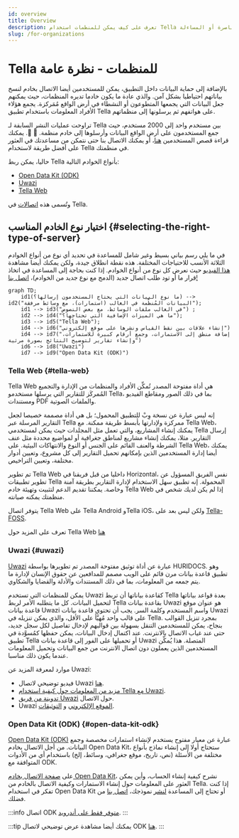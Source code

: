 ```yaml
---
id: overview
title: Overview
description: تعرف على كيف يمكن للمنظمات استخدام Tella في عمليات البحث أو المناصرة أو المساءلة
slug: /for-organizations
---
```


# Tella للمنظمات - نظرة عامة

بالإضافة إلى حماية البيانات داخل التطبيق، يمكن للمستخدمين أيضا الاتصال بخادم لنسخ بياناتهم احتياطيا بشكل آمن. والذي عادة ما يكون خادما تديره المنظمات، حيث يمكنهم جعل البيانات التي يجمعها المتطوعون أو النشطاء في أرض الواقع مُمَركزة. يجمع هؤلاء الأفراد المعلومات باستخدام تطبيق Tella على هواتفهم ثم يرسلونها إلى منظماتهم.

تراوحت عمليات النشر السابقة لـ Tella بين مستخدم واحد إلى 2000 مستخدم، حيث جمع المستخدمون على أرض الواقع البيانات وأرسلوها إلى خادم منظمة. 📲 📡. يمكنك قراءة قصص المستخدمين [هنا](/user-stories)، أو يمكنك الاتصال بنا حتى نتمكن من مساعدتك في العثور على أفضل طريقة لاستخدام Tella في منظمتك.

حاليا، يمكن ربط Tella بأنواع الخوادم التالية:

* [Open Data Kit (ODK)](#open-data-kit-odk)
* [Uwazi](#uwazi)
* [Tella Web](#tella-web)

وتُسمى هذه [اتصالات](/features#connecting-to-servers) في Tella.


## اختيار نوع الخادم المناسب {#selecting-the-right-type-of-server}

في ما يلي رسم بياني بسيط وغير شامل للمساعدة في تحديد أي نوع من أنواع الخوادم الثلاثة الأنسب  للاحتياجات المختلفة. هذه نقطة انطلاق جيدة، ولكن يمكنك أيضا مشاهدة [هذا الفيديو](/video-tutorials#connections-full-video) حيث نعرض كل نوع من أنواع الخوادم. إذا كنت بحاجة إلى المساعدة في اتخاذ قرار ما أو تود طلب اتصال جديد (الدمج مع نوع جديد من الخوادم)، [اتصل بنا!](/contact-us)

```mermaid
graph TD;
    id1(ما نوع البيانات التي يحتاج المستخدمون إرسالها؟) --> id2("البيانات المُنظَّمة في الغالب (استمارات)، مع وسائط مرفقة");
    id1 --> id3("في الغالب ملفات الوسائط، مع بعض النصوص") ;
    id2 --> id4("ما هي الميزات الإضافية التي تحتاجها؟");
    id3 --> id5("Tella Web");
    id4 --> id6("إنشاء علاقات بين نقط القياس ونشرها على موقع إلكتروني")
    id4 --> id7("إضافة منطق إلى الاستمارات، وجمع أرقام كبيرة للاستمارات، وإنشاء تقارير لتوضيح النتائج بصورة مرئية")
    id6 --> id8("Uwazi")
    id7 --> id9("Open Data Kit (ODK)")
```

### Tella Web {#tella-web}

Tella Web هي أداة مفتوحة المصدر تُمكِّن الأفراد والمنظمات من الإدارة والتجميع المُمركَز للتقارير التي يرسلها مستخدمو Tella، بما في ذلك الصور ومقاطع الفيديو ومستندات PDF والملفات الصوتية.

إنه ليس عبارة عن نسخة وِبْ للتطبيق المحمول؛ بل هي أداة مصممة خصيصا لجعل التقارير المرسلة عبر Tella ممركزة ولإدارتها بأبسط طريقة ممكنة. مع Tella Web، يمكنك إنشاء المشاريع، والتي تعمل مثل المجلدات حيث يمكن لمستخدمي Tella إرسال التقارير. مثلا، يمكنك إنشاء مشاريع لمناطق جغرافية أو لمواضيع محددة مثل عنف الشرطة والعنف القائم على الجنس أو النوع والانتهاكات البيئية. على Tella Web، يمكنك أيضا إدارة المستخدمين الذين بإمكانهم تحميل التقارير إلى كل مشروع، وتعيين أدوار مختلفة، وتعيين التراخيص.

تم تطوير Tella Web داخليا من قبل فريقنا في Horizontal، نفس الفريق المسؤول عن تطوير تطبيقات Tella المحمولة. إنه تطبيق سهل الاستخدام لإدارة التقارير بطريقة آمنة وخاصة. يمكننا تقديم الدعم لتثبيت وتهيئة خادم Tella Web إذا لم يكن لديك شخص في منظمتك يمكنه صيانته.

يتوفر اتصال Tella Web على Tella Android وTella iOS، ولكن ليس بعد على [Tella-FOSS](/faq#is-tella-available-on-f-droid).

تعرف على المزيد حول Tella Web [هنا](/tella-web)


### Uwazi {#uwazi}

[Uwazi](/uwazi) عبارة عن أداة توثيق مفتوحة المصدر تم تطويرها بواسطة HURIDOCS. وهو تطبيق قاعدة بيانات مرن قائم على الويب مصمم للمدافعين عن حقوق الإنسان لإدارة ما يتم جمعه من المعلومات، بما في ذلك المستندات والأدلة والقضايا والشكاوي.

يمكن للمنظمات التي تستخدم Uwazi كقاعدة بياناتها أن تربط Tella بعدة قواعد بياناتها لتحميل البيانات. كل ما يتطلبه الأمر لربط Tella بقاعدة بيانات Uwazi هو عنوان موقع قاعدة بيانات Uwazi واسم المستخدم وكلمة السر. يجب أن تحتوي قاعدة بيانات Uwazi على قالب واحد مُهيَّأ على الأقل، والذي يمكن تنزيله في Tella. بمجرد تنزيل القوالب بنجاح، يمكن للمستخدمين التنقل بسهولة بين قوالبهم لإدخال تفاصيل لكل سجل جديد، حتى عند غياب الاتصال بالانترنت. عند اكتمال إدخال البيانات، يمكن حفظها كمُسوَّدة في تطبيق Tella أو تحميلها على الفور إلى قاعدة بيانات Uwazi المتصلة. هذا يُمكِّن المستخدمين الذين يعملون دون اتصال الانترنت من جمع البيانات وتحميل المعلومات عندما يكون ذلك مناسبا.

موارد لمعرفة المزيد عن Uwazi:
* فيديو توضيحي لاتصال Uwazi [هنا](/video-tutorials#uwazi).
* [مزيد من المعلومات حول كيفية استخدام Tella مع Uwazi](/uwazi).
* [تدوينة من فريق Uwazi](https://huridocs.org/2022/07/the-new-tella-app-lets-uwazi-users-document-violations-safely-and-while-offline/) حول الاتصال.
* Uwazi [الموقع الإلكتروني](https://uwazi.io/) و [التوثيقات](https://uwazi.readthedocs.io/en/latest/).



### Open Data Kit (ODK) {#open-data-kit-odk}

[Open Data Kit (ODK)](https://getodk.org/) عبارة عن معيار مفتوح يستخدم لإنشاء استمارات مخصصة وجمع البيانات. من أجل الاتصال بخادم Open Data Kit، ستحتاج أولا إلى إنشاء نماذج بأنواع مختلفة من الأسئلة (نص، تاريخ، موقع جغرافي، وسائط، إلخ) باستخدام أي من الأدوات المتوافقة مع ODK.

على [صفحة الاتصال بخادم Open Data Kit](/odk)، نشرح كيفية إنشاء الحساب، وأين يمكن العثور على المعلومات حول إنشاء الاستمارات وكيفية الاتصال بالخادم من Tella. إذا كنت تفكر في استخدام Open Data Kit أو تحتاج إلى المساعدة [لنشر](/faq#deploying-tella) نموذجك، [اتصل بنا](/contact-us) من فضلك.


:::info
اتصال ODK [متوفر فقط على أندرويد](/features). 
:::

:::tip
يمكنك أيضا مشاهدة عرض توضيحي لاتصال ODK [هنا](/video-tutorials#open-data-kit).
:::

